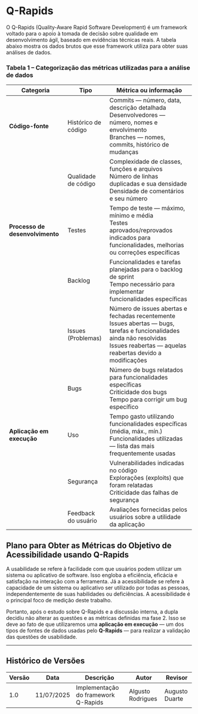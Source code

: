 # Q-Rapids

O Q-Rapids (Quality-Aware Rapid Software Development) é um framework voltado para o apoio à tomada de decisão sobre qualidade em desenvolvimento ágil, baseado em evidências técnicas reais. A tabela abaixo mostra os dados brutos que esse framework utiliza para obter suas análises de dados.

### Tabela 1 – Categorização das métricas utilizadas para a análise de dados

| Categoria             | Tipo             | Métrica ou informação                                                                 |
|-----------------------|------------------|----------------------------------------------------------------------------------------|
| **Código-fonte**      | Histórico de código | Commits — número, data, descrição detalhada<br>Desenvolvedores — número, nomes e envolvimento<br>Branches — nomes, commits, histórico de mudanças |
|                       | Qualidade de código | Complexidade de classes, funções e arquivos<br>Número de linhas duplicadas e sua densidade<br>Densidade de comentários e seu número |
| **Processo de desenvolvimento** | Testes            | Tempo de teste — máximo, mínimo e média<br>Testes aprovados/reprovados indicados para funcionalidades, melhorias ou correções específicas |
|                       | Backlog           | Funcionalidades e tarefas planejadas para o backlog de sprint<br>Tempo necessário para implementar funcionalidades específicas |
|                       | Issues (Problemas) | Número de issues abertas e fechadas recentemente<br>Issues abertas — bugs, tarefas e funcionalidades ainda não resolvidas<br>Issues reabertas — aquelas reabertas devido a modificações |
|                       | Bugs              | Número de bugs relatados para funcionalidades específicas<br>Criticidade dos bugs<br>Tempo para corrigir um bug específico |
| **Aplicação em execução** | Uso              | Tempo gasto utilizando funcionalidades específicas (média, máx., mín.)<br>Funcionalidades utilizadas — lista das mais frequentemente usadas |
|                       | Segurança         | Vulnerabilidades indicadas no código<br>Explorações (exploits) que foram relatadas<br>Criticidade das falhas de segurança |
|                       | Feedback do usuário | Avaliações fornecidas pelos usuários sobre a utilidade da aplicação |


## Plano para Obter as Métricas do Objetivo de Acessibilidade usando Q-Rapids

A usabilidade se refere à facilidade com que usuários podem utilizar um sistema ou aplicativo de software. Isso engloba a eficiência, eficácia e satisfação na interação com a ferramenta. Já a acessibilidade se refere à capacidade de um sistema ou aplicativo ser utilizado por todas as pessoas, independentemente de suas habilidades ou deficiências. A acessibilidade é o principal foco de medição deste trabalho.

Portanto, após o estudo sobre Q-Rapids e a discussão interna, a dupla decidiu não alterar as questões e as métricas definidas ma fase 2. Isso se deve ao fato de que utilizaremos uma **aplicação em execução** — um dos tipos de fontes de dados usadas pelo **Q-Rapids** — para realizar a validação das questões de usabilidade.

---

## Histórico de Versões

| Versão | Data       | Descrição                           | Autor             | Revisor        |
|--------|------------|-------------------------------------|-------------------|----------------|
| 1.0    | 11/07/2025 | Implementação do framework Q-Rapids | Algusto Rodrigues | Augusto Duarte |